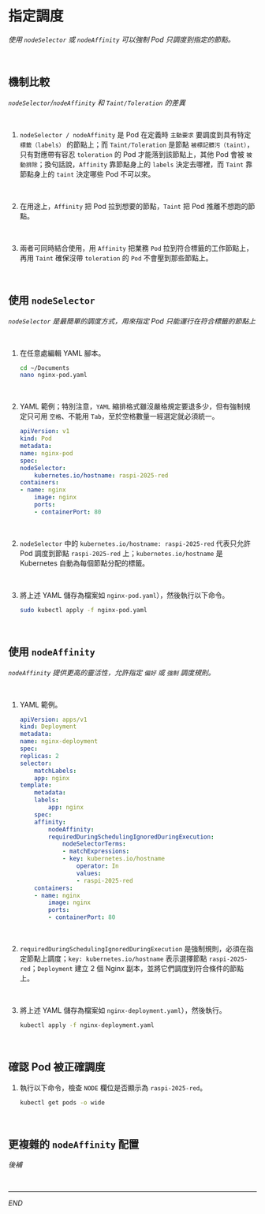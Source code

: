 # 指定調度

_使用 `nodeSelector` 或 `nodeAffinity` 可以強制 Pod 只調度到指定的節點。_

<br>

## 機制比較

_`nodeSelector`/`nodeAffinity` 和 `Taint/Toleration` 的差異_

<br>

1. `nodeSelector / nodeAffinity` 是 Pod 在定義時 `主動要求` 要調度到具有特定 `標籤（labels）` 的節點上；而 `Taint/Toleration` 是節點 `被標記髒污（taint）`，只有對應帶有容忍 `toleration` 的 Pod 才能落到該節點上，其他 Pod 會被 `被動排除`；換句話說，`Affinity` 靠節點身上的 `labels` 決定去哪裡，而 `Taint` 靠節點身上的 `taint` 決定哪些 Pod 不可以來。

<br>

2. 在用途上，`Affinity` 把 Pod 拉到想要的節點，`Taint` 把 Pod 推離不想跑的節點。

<br>

3. 兩者可同時結合使用，用 `Affinity` 把業務 `Pod` 拉到符合標籤的工作節點上，再用 `Taint` 確保沒帶 `toleration` 的 `Pod` 不會壓到那些節點上。

<br>

## 使用 `nodeSelector`

_`nodeSelector` 是最簡單的調度方式，用來指定 Pod 只能運行在符合標籤的節點上_

<br>

1. 在任意處編輯 YAML 腳本。

    ```bash
    cd ~/Documents
    nano nginx-pod.yaml
    ```

<br>

2. YAML 範例；特別注意，`YAML` 縮排格式雖沒嚴格規定要退多少，但有強制規定只可用 `空格`、不能用 `Tab`，至於空格數量一經選定就必須統一。

    ```yaml
    apiVersion: v1
    kind: Pod
    metadata:
    name: nginx-pod
    spec:
    nodeSelector:
        kubernetes.io/hostname: raspi-2025-red
    containers:
    - name: nginx
        image: nginx
        ports:
        - containerPort: 80
    ```

<br>

2. `nodeSelector` 中的 `kubernetes.io/hostname: raspi-2025-red` 代表只允許 Pod 調度到節點 `raspi-2025-red` 上；`kubernetes.io/hostname` 是 Kubernetes 自動為每個節點分配的標籤。

<br>

3. 將上述 YAML 儲存為檔案如 `nginx-pod.yaml`），然後執行以下命令。

    ```bash
    sudo kubectl apply -f nginx-pod.yaml
    ```

<br>

## 使用 `nodeAffinity`

_`nodeAffinity` 提供更高的靈活性，允許指定 `偏好` 或 `強制` 調度規則。_

<br>

1. YAML 範例。

    ```yaml
    apiVersion: apps/v1
    kind: Deployment
    metadata:
    name: nginx-deployment
    spec:
    replicas: 2
    selector:
        matchLabels:
        app: nginx
    template:
        metadata:
        labels:
            app: nginx
        spec:
        affinity:
            nodeAffinity:
            requiredDuringSchedulingIgnoredDuringExecution:
                nodeSelectorTerms:
                - matchExpressions:
                - key: kubernetes.io/hostname
                    operator: In
                    values:
                    - raspi-2025-red
        containers:
        - name: nginx
            image: nginx
            ports:
            - containerPort: 80
    ```

<br>

2. `requiredDuringSchedulingIgnoredDuringExecution` 是強制規則，必須在指定節點上調度；`key: kubernetes.io/hostname` 表示選擇節點 `raspi-2025-red`；`Deployment` 建立 2 個 Nginx 副本，並將它們調度到符合條件的節點上。

<br>

3. 將上述 YAML 儲存為檔案如 `nginx-deployment.yaml`），然後執行。

    ```bash
    kubectl apply -f nginx-deployment.yaml
    ```

<br>

## 確認 Pod 被正確調度

1. 執行以下命令，檢查 `NODE` 欄位是否顯示為 `raspi-2025-red`。

    ```bash
    kubectl get pods -o wide
    ```

<br>

## 更複雜的 `nodeAffinity` 配置

_後補_

<br>

___

_END_